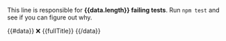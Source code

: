 This line is responsible for **{{data.length}} failing tests**. Run `npm test` and see if you can figure out why.

{{#data}}
❌ {{fullTitle}}
{{/data}}
